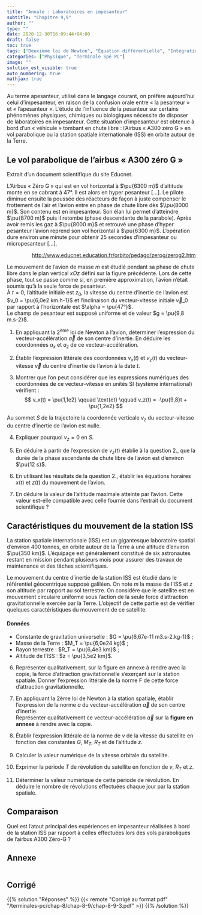 ```yaml
---
title: "Annale : Laboratoires en impesanteur"
subtitle: "Chapitre 9,9"
author: ""
type: ""
date: 2020-12-30T16:09:44+04:00
draft: false
toc: true
tags: ["Deuxième loi de Newton", "Équation différentielle", "Intégration", "Condition initiale", "Équations horaires", "Repère de Frenet"]
categories: ["Physique", "Terminale Spé PC"]
image: ""
solution_est_visible: true
auto_numbering: true
mathjax: true
---
```


Au terme apesanteur, utilisé dans le langage courant, on préfère aujourd’hui celui d’impesanteur, en raison de la confusion orale entre «&nbsp;la pesanteur&nbsp;» et «&nbsp;l’apesanteur&nbsp;».
L’étude de l’influence de la pesanteur sur certains phénomènes physiques, chimiques ou biologiques nécessite de disposer de laboratoires en impesanteur. Cette situation d’impesanteur est obtenue à bord d’un «&nbsp;véhicule&nbsp;» tombant en chute libre : l’Airbus «&nbsp;A300 zéro G&nbsp;» en vol parabolique ou la station spatiale internationale (ISS) en orbite autour de la Terre.

## Le vol parabolique de l’airbus «&nbsp;A300 zéro G&nbsp;»

Extrait d’un document scientifique du site Educnet.

L’Airbus «&nbsp;Zéro G&nbsp;» qui est en vol horizontal à $\pu{6300 m}$ d’altitude monte en se cabrant à 47°. Il est alors en hyper pesanteur [...]. Le pilote diminue ensuite la poussée 
des réacteurs de façon à juste compenser le frottement de l’air et l’avion entre en phase de chute libre dès $\\pu{8000 m}$. Son contenu est en impesanteur. Son élan lui permet d’atteindre $\pu{8700 m}$ puis il retombe (phase descendante de la parabole). Après avoir remis les gaz à $\pu{8000 m}$ et retrouvé une phase d’hyper pesanteur l’avion reprend son vol horizontal à $\pu{6300 m}$. L’opération dure environ une minute pour obtenir 25 secondes d’impesanteur ou micropesanteur [...].

<div style="text-align: right;" >
<a href="http://www.educnet.education.fr/orbito/pedago/zerog/zerog2.htm" target="_blank"> http://www.educnet.education.fr/orbito/pedago/zerog/zerog2.htm </a>
</div>

<img src="/terminales-pc/chap-8/chap-8-9/chap-8-9-1.png" alt="" width="" />

Le mouvement de l’avion de masse $m$ est étudié pendant sa phase de chute libre dans le plan vertical $xOz$ défini sur la figure précédente. Lors de cette phase, tout se passe comme si, en première approximation, l’avion n’était soumis qu’à la seule force de pesanteur.\
À $t = 0$, l’altitude initiale est $z_0$, la vitesse du centre d’inertie de l’avion est $v_0 = \pu{6,0e2 km.h-1}$ et l’inclinaison du vecteur-vitesse initiale $\vec{v}\_0$ par rapport à l’horizontale est $\alpha = \pu{47°}$.\
Le champ de pesanteur est supposé uniforme et de valeur $g = \pu{9,8 m.s-2}$.

1. En appliquant la 2<sup>ème</sup> loi de Newton à l’avion, déterminer l’expression du vecteur-accélération $\vec{a}$ de son centre d’inertie. En déduire les coordonnées $a_x$ et $a_z$ de ce vecteur-accélération.

2. Établir l’expression littérale des coordonnées $v_x(t)$ et $v_z(t)$ du vecteur-vitesse $\vec{v}$ du centre d’inertie de l’avion à la date $t$.

3. Montrer que l’on peut considérer que les expressions numériques des coordonnées de ce vecteur-vitesse en unités SI (système international) vérifient :
$$
v_x(t) = \pu{1,1e2} \qquad \text{et} \qquad v_z(t) = -\pu{9,8}t + \pu{1,2e2}
$$

Au sommet $S$ de la trajectoire la coordonnée verticale $v_z$ du vecteur-vitesse du centre d’inertie de l’avion est nulle.

4. Expliquer pourquoi $v_z = 0$ en $S$.

5. En déduire à partir de l’expression de $v_z(t)$ établie à la question 2., que la durée de la phase ascendante de chute libre de l’avion est d’environ $\pu{12 s}$.

6. En utilisant les résultats de la question 2., établir les équations horaires $x(t)$ et $z(t)$ du mouvement de l’avion.

6. En déduire la valeur de l’altitude maximale atteinte par l’avion. Cette valeur est-elle compatible avec celle fournie dans l’extrait du document scientifique ?

## Caractéristiques du mouvement de la station ISS

La station spatiale internationale (ISS) est un gigantesque laboratoire spatial d’environ 400 tonnes, en orbite autour de la Terre à une altitude d’environ $\pu{350 km}$. L’équipage est généralement constitué de six astronautes restant en mission pendant plusieurs mois pour assurer des travaux de maintenance et des tâches scientifiques.

Le mouvement du centre d’inertie de la station ISS est étudié dans le référentiel géocentrique supposé galiléen. On note $m$ la masse de l’ISS et $z$ son altitude par rapport au sol terrestre. On considère que le satellite est en mouvement circulaire uniforme sous l’action de la seule force d’attraction gravitationnelle exercée par la Terre.
L’objectif de cette partie est de vérifier quelques caractéristiques du mouvement de ce satellite.
 
#### Données

- Constante de gravitation universelle : $G = \pu{6,67e-11 m3.s-2.kg-1}$ ;
- Masse de la Terre	: $M_T = \pu{6,0e24 kg}$ ;
- Rayon terrestre : $R_T = \pu{6,4e3 km}$ ;
- Altitude de l’ISS	: $z = \pu{3,5e2 km}$.

6. Représenter qualitativement, sur la figure en annexe à rendre avec la copie, la force d’attraction gravitationnelle s’exerçant sur la station spatiale.
Donner l’expression littérale de la norme F de cette force d’attraction gravitationnelle.

7. En appliquant la 2ème loi de Newton à la station spatiale, établir l’expression de la norme $a$ du vecteur-accélération $\vec{a}$ de son centre d’inertie.\
Représenter qualitativement ce vecteur-accélération $\vec{a}$ sur la **figure en annexe** à rendre avec la copie.

8. Établir l’expression littérale de la norme de $v$ de la vitesse du satellite en fonction des constantes $G$, $M_T$, $R_T$ et de l’altitude $z$.

9. Calculer la valeur numérique de la vitesse orbitale du satellite.

10. Exprimer la période $T$ de révolution du satellite en fonction de $v$, $R_T$ et $z$.

11. Déterminer la valeur numérique de cette période de révolution. En déduire le nombre de révolutions effectuées chaque jour par la station spatiale.

## Comparaison

Quel est l’atout principal des expériences en impesanteur réalisées à bord de la station ISS par rapport à celles effectuées lors des vols paraboliques de l’airbus A300 Zéro-G ?

## Annexe

<img src="/terminales-pc/chap-8/chap-8-9/chap-8-9-2.png" alt="" width="" />

## Corrigé

{{% solution "Réponses" %}}
{{< remote "Corrigé au format pdf" "/terminales-pc/chap-8/chap-8-9/chap-8-9-3.pdf" >}}
{{% /solution %}}